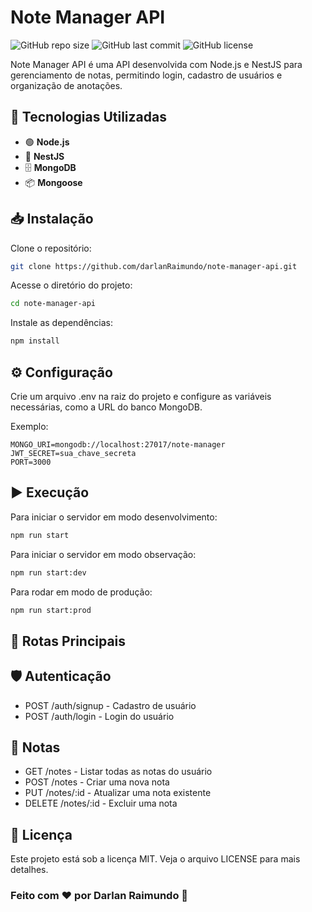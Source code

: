 # Note Manager API

![GitHub repo size](https://img.shields.io/github/repo-size/darlanRaimundo/note-manager-api)
![GitHub last commit](https://img.shields.io/github/last-commit/darlanRaimundo/note-manager-api)
![GitHub license](https://img.shields.io/github/license/darlanRaimundo/note-manager-api)

Note Manager API é uma API desenvolvida com Node.js e NestJS para gerenciamento de notas, permitindo login, cadastro de usuários e organização de anotações.

## 🚀 Tecnologias Utilizadas

- 🟢 **Node.js**
- 🚀 **NestJS**
- 🗄️ **MongoDB**
- 📦 **Mongoose**

## 📥 Instalação

Clone o repositório:

```bash
git clone https://github.com/darlanRaimundo/note-manager-api.git
```

Acesse o diretório do projeto:

```bash
cd note-manager-api
```

Instale as dependências:

```bash
npm install
```

## ⚙️ Configuração

Crie um arquivo .env na raiz do projeto e configure as variáveis necessárias, como a URL do banco MongoDB.

Exemplo:

```env
MONGO_URI=mongodb://localhost:27017/note-manager
JWT_SECRET=sua_chave_secreta
PORT=3000
```

## ▶️ Execução

Para iniciar o servidor em modo desenvolvimento:

```bash
npm run start
```

Para iniciar o servidor em modo observação:

```bash
npm run start:dev
```

Para rodar em modo de produção:

```bash
npm run start:prod
```

## 🔗 Rotas Principais

## 🛡 Autenticação
- POST /auth/signup - Cadastro de usuário
- POST /auth/login - Login do usuário

## 📝 Notas
- GET /notes - Listar todas as notas do usuário
- POST /notes - Criar uma nova nota
- PUT /notes/:id - Atualizar uma nota existente
- DELETE /notes/:id - Excluir uma nota

## 📜 Licença
Este projeto está sob a licença MIT. Veja o arquivo LICENSE para mais detalhes.

### Feito com ❤ por Darlan Raimundo 🚀


